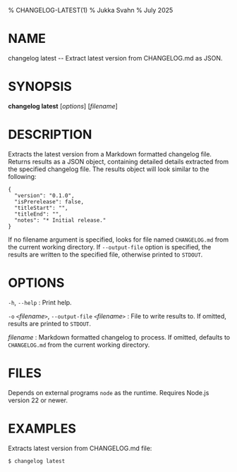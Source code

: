 % CHANGELOG-LATEST(1)
% Jukka Svahn
% July 2025

# NAME

changelog latest -- Extract latest version from CHANGELOG.md as JSON.

# SYNOPSIS

**changelog latest** [*options*] [*filename*]

# DESCRIPTION

Extracts the latest version from a Markdown formatted changelog file.
Returns results as a JSON object, containing detailed details extracted from
the specified changelog file. The results object will look similar to the
following:

    {
      "version": "0.1.0",
      "isPrerelease": false,
      "titleStart": "",
      "titleEnd": "",
      "notes": "* Initial release."
    }

If no filename argument is specified, looks for file named `CHANGELOG.md` from
the current working directory. If `--output-file` option is specified, the
results are written to the specified file, otherwise printed to `STDOUT`.

# OPTIONS

`-h`, `--help`
: Print help.

`-o` `<`*filename*`>`, `--output-file` `<`*filename*`>`
: File to write results to. If omitted, results are printed to `STDOUT`.

*filename*
: Markdown formatted changelog to process. If omitted, defaults to
`CHANGELOG.md` from the current working directory.

# FILES

Depends on external programs `node` as the runtime. Requires Node.js version 22
or newer.

# EXAMPLES

Extracts latest version from CHANGELOG.md file:

    $ changelog latest

